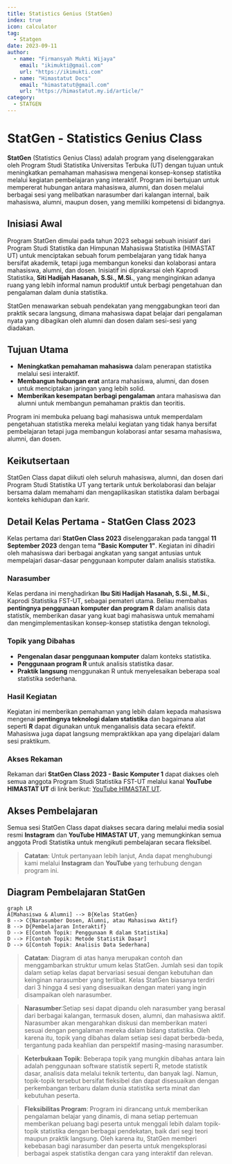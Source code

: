 ```yaml
--- 
title: Statistics Genius (StatGen)
index: true
icon: calculator
tag:
  - Statgen
date: 2023-09-11
author:
  - name: "Firmansyah Mukti Wijaya"
    email: "ikimukti@gmail.com"
    url: "https://ikimukti.com"
  - name: "Himastatut Docs"
    email: "himastatut@gmail.com"
    url: "https://himastatut.my.id/article/"
category:
  - STATGEN
--- 
```


# StatGen - Statistics Genius Class

**StatGen** (Statistics Genius Class) adalah program yang diselenggarakan oleh Program Studi Statistika Universitas Terbuka (UT) dengan tujuan untuk meningkatkan pemahaman mahasiswa mengenai konsep-konsep statistika melalui kegiatan pembelajaran yang interaktif. Program ini bertujuan untuk mempererat hubungan antara mahasiswa, alumni, dan dosen melalui berbagai sesi yang melibatkan narasumber dari kalangan internal, baik mahasiswa, alumni, maupun dosen, yang memiliki kompetensi di bidangnya.

## Inisiasi Awal
Program StatGen dimulai pada tahun 2023 sebagai sebuah inisiatif dari Program Studi Statistika dan Himpunan Mahasiswa Statistika (HIMASTAT UT) untuk menciptakan sebuah forum pembelajaran yang tidak hanya bersifat akademik, tetapi juga membangun koneksi dan kolaborasi antara mahasiswa, alumni, dan dosen. Inisiatif ini diprakarsai oleh Kaprodi Statistika, **Siti Hadijah Hasanah, S.Si., M.Si.**, yang menginginkan adanya ruang yang lebih informal namun produktif untuk berbagi pengetahuan dan pengalaman dalam dunia statistika.

StatGen menawarkan sebuah pendekatan yang menggabungkan teori dan praktik secara langsung, dimana mahasiswa dapat belajar dari pengalaman nyata yang dibagikan oleh alumni dan dosen dalam sesi-sesi yang diadakan.

## Tujuan Utama
- **Meningkatkan pemahaman mahasiswa** dalam penerapan statistika melalui sesi interaktif.
- **Membangun hubungan erat** antara mahasiswa, alumni, dan dosen untuk menciptakan jaringan yang lebih solid.
- **Memberikan kesempatan berbagi pengalaman** antara mahasiswa dan alumni untuk membangun pemahaman praktis dan teoritis.

Program ini membuka peluang bagi mahasiswa untuk memperdalam pengetahuan statistika mereka melalui kegiatan yang tidak hanya bersifat pembelajaran tetapi juga membangun kolaborasi antar sesama mahasiswa, alumni, dan dosen.

## Keikutsertaan
StatGen Class dapat diikuti oleh seluruh mahasiswa, alumni, dan dosen dari Program Studi Statistika UT yang tertarik untuk berkolaborasi dan belajar bersama dalam memahami dan mengaplikasikan statistika dalam berbagai konteks kehidupan dan karir.

## Detail Kelas Pertama - StatGen Class 2023
Kelas pertama dari **StatGen Class 2023** diselenggarakan pada tanggal **11 September 2023** dengan tema **"Basic Komputer 1"**. Kegiatan ini dihadiri oleh mahasiswa dari berbagai angkatan yang sangat antusias untuk mempelajari dasar-dasar penggunaan komputer dalam analisis statistika.

### Narasumber
Kelas perdana ini menghadirkan **Ibu Siti Hadijah Hasanah, S.Si., M.Si.**, Kaprodi Statistika FST-UT, sebagai pemateri utama. Beliau membahas **pentingnya penggunaan komputer dan program R** dalam analisis data statistik, memberikan dasar yang kuat bagi mahasiswa untuk memahami dan mengimplementasikan konsep-konsep statistika dengan teknologi.

### Topik yang Dibahas
- **Pengenalan dasar penggunaan komputer** dalam konteks statistika.
- **Penggunaan program R** untuk analisis statistika dasar.
- **Praktik langsung** menggunakan R untuk menyelesaikan beberapa soal statistika sederhana.

### Hasil Kegiatan
Kegiatan ini memberikan pemahaman yang lebih dalam kepada mahasiswa mengenai **pentingnya teknologi dalam statistika** dan bagaimana alat seperti **R** dapat digunakan untuk menganalisis data secara efektif. Mahasiswa juga dapat langsung mempraktikkan apa yang dipelajari dalam sesi praktikum.

### Akses Rekaman
Rekaman dari **StatGen Class 2023 - Basic Komputer 1** dapat diakses oleh semua anggota Program Studi Statistika FST-UT melalui kanal **YouTube HIMASTAT UT** di link berikut: [YouTube HIMASTAT UT](https://www.youtube.com/@himastat_ut).

## Akses Pembelajaran
Semua sesi StatGen Class dapat diakses secara daring melalui media sosial resmi **Instagram** dan **YouTube HIMASTAT UT**, yang memungkinkan semua anggota Prodi Statistika untuk mengikuti pembelajaran secara fleksibel.

> **Catatan**: Untuk pertanyaan lebih lanjut, Anda dapat menghubungi kami melalui **Instagram** dan **YouTube** yang terhubung dengan program ini.

## Diagram Pembelajaran StatGen

```mermaid
graph LR
A[Mahasiswa & Alumni] --> B{Kelas StatGen}
B --> C{Narasumber Dosen, Alumni, atau Mahasiswa Aktif}
B --> D{Pembelajaran Interaktif}
D --> E[Contoh Topik: Penggunaan R dalam Statistika]
D --> F[Contoh Topik: Metode Statistik Dasar]
D --> G[Contoh Topik: Analisis Data Sederhana]
```

> **Catatan**: Diagram di atas hanya merupakan contoh dan menggambarkan struktur umum kelas StatGen. Jumlah sesi dan topik dalam setiap kelas dapat bervariasi sesuai dengan kebutuhan dan keinginan narasumber yang terlibat. Kelas StatGen biasanya terdiri dari 3 hingga 4 sesi yang disesuaikan dengan materi yang ingin disampaikan oleh narasumber.

> **Narasumber**:Setiap sesi dapat dipandu oleh narasumber yang berasal dari berbagai kalangan, termasuk dosen, alumni, dan mahasiswa aktif. Narasumber akan mengarahkan diskusi dan memberikan materi sesuai dengan pengalaman mereka dalam bidang statistika. Oleh karena itu, topik yang dibahas dalam setiap sesi dapat berbeda-beda, tergantung pada keahlian dan perspektif masing-masing narasumber.

> **Keterbukaan Topik**: Beberapa topik yang mungkin dibahas antara lain adalah penggunaan software statistik seperti R, metode statistik dasar, analisis data melalui teknik tertentu, dan banyak lagi. Namun, topik-topik tersebut bersifat fleksibel dan dapat disesuaikan dengan perkembangan terbaru dalam dunia statistika serta minat dan kebutuhan peserta.

> **Fleksibilitas Program**: Program ini dirancang untuk memberikan pengalaman belajar yang dinamis, di mana setiap pertemuan memberikan peluang bagi peserta untuk menggali lebih dalam topik-topik statistika dengan berbagai pendekatan, baik dari segi teori maupun praktik langsung. Oleh karena itu, StatGen memberi kebebasan bagi narasumber dan peserta untuk mengeksplorasi berbagai aspek statistika dengan cara yang interaktif dan relevan.

<Catalog />

<GitContributors />
<GitChangelog />
